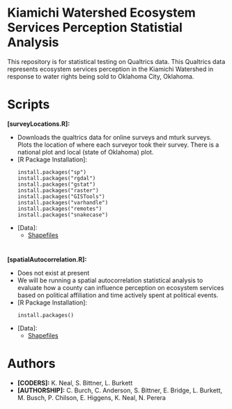 # Kiamichi Watershed Ecosystem Services Perception Statistial Analysis

This repository is for statistical testing on Qualtrics data. This Qualtrics data represents ecosystem services perception in the 
Kiamichi Watershed in response to water rights being sold to Oklahoma City, Oklahoma.
#

# Scripts
**[surveyLocations.R]:**
  - Downloads the qualtrics data for online surveys and mturk surveys. Plots the location of where each surveyor took their survey.
    There is a national plot and local (state of Oklahoma) plot.
  - [R Package Installation]:
      ```
      install.packages("sp")
      install.packages("rgdal")
      install.packages("gstat")
      install.packages("raster")
      install.packages("GISTools")
      install.packages("varhandle")
      install.packages("remotes")
      install.packages("snakecase")
      ```
  - [Data]: 
    * [Shapefiles](https://onedrive.live.com/?id=932BC1BE639384EE%2123655&cid=932BC1BE639384EE)
#
**[spatialAutocorrelation.R]:**
  - Does not exist at present
  - We will be running a spatial autocorrelation statistical analysis to evaluate how a county can influence perception on ecosystem 
    services based on political affiliation and time actively spent at political events.
  - [R Package Installation]:
    ```
    install.packages()
    ```
  - [Data]:
    * [Shapefiles](https://onedrive.live.com/?id=932BC1BE639384EE%2123656&cid=932BC1BE639384EE)
#

# Authors
  - **[CODERS]:** K. Neal, S. Bittner, L. Burkett
  - **[AUTHORSHIP]:** C. Burch, C. Anderson, S. Bittner, E. Bridge, L. Burkett, M. Busch, P. Chilson, E. Higgens, K. Neal, N. Perera
#

